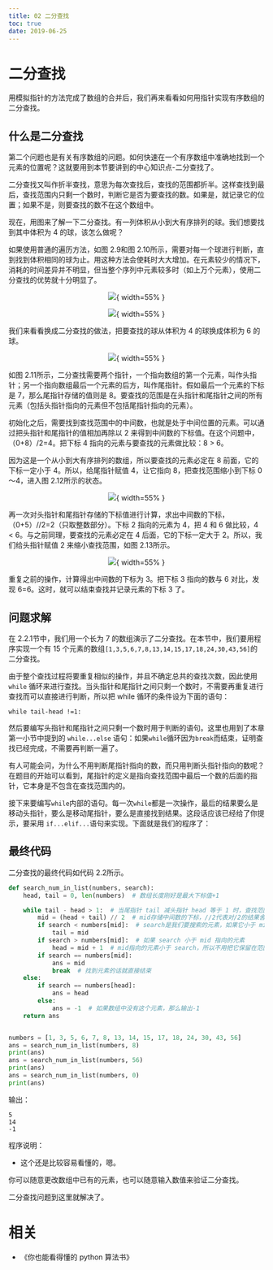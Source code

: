 ```yaml
---
title: 02 二分查找
toc: true
date: 2019-06-25
---
```

# 二分查找

用模拟指针的方法完成了数组的合并后，我们再来看看如何用指针实现有序数组的二分查找。

## 什么是二分查找

第二个问题也是有关有序数组的问题。如何快速在一个有序数组中准确地找到一个元素的位置呢？这就要用到本节要讲到的中心知识点-二分查找了。

二分查找又叫作折半查找，意思为每次查找后，查找的范围都折半。这样查找到最后，查找范围内只剩一个数时，判断它是否为要查找的数。如果是，就记录它的位置；如果不是，则要查找的数不在这个数组中。

现在，用图来了解一下二分查找。有一列体积从小到大有序排列的球。我们想要找到其中体积为 4 的球，该怎么做呢？

如果使用普通的遍历方法，如图 2.9和图 2.10所示，需要对每一个球进行判断，直到找到体积相同的球为止。用这种方法会使耗时大大增加。在元素较少的情况下，消耗的时间差异并不明显，但当整个序列中元素较多时（如上万个元素），使用二分查找的优势就十分明显了。


<center>

![](http://images.iterate.site/blog/image/20190625/cNVh4tbHHKQL.png?imageslim){ width=55% }

</center>


<center>

![](http://images.iterate.site/blog/image/20190625/iBVCIaoYeHAL.png?imageslim){ width=55% }

</center>

我们来看看换成二分查找的做法，把要查找的球从体积为 4 的球换成体积为 6 的球。

<center>

![](http://images.iterate.site/blog/image/20190625/abOQcnJagn5F.png?imageslim){ width=55% }

</center>

如图 2.11所示，二分查找需要两个指针，一个指向数组的第一个元素，叫作头指针；另一个指向数组最后一个元素的后方，叫作尾指针。假如最后一个元素的下标是 7，那么尾指针存储的值则是 8。要查找的范围是在头指针和尾指针之间的所有元素（包括头指针指向的元素但不包括尾指针指向的元素）。

初始化之后，需要找到查找范围中的中间数，也就是处于中间位置的元素。可以通过把头指针和尾指针的值相加再除以 2 来得到中间数的下标值。在这个问题中，（0+8）/2=4。把下标 4 指向的元素与要查找的元素做比较：8 > 6。

因为这是一个从小到大有序排列的数组，所以要查找的元素必定在 8 前面，它的下标一定小于 4。所以，给尾指针赋值 4，让它指向 8，把查找范围缩小到下标 0～4，进入图 2.12所示的状态。

<center>

![](http://images.iterate.site/blog/image/20190625/uC8svTJG0v9h.png?imageslim){ width=55% }

</center>

再一次对头指针和尾指针存储的下标值进行计算，求出中间数的下标，（0+5）//2=2（只取整数部分）。下标 2 指向的元素为 4，把 4 和 6 做比较，4 < 6。与之前同理，要查找的元素必定在 4 后面，它的下标一定大于 2。所以，我们给头指针赋值 2 来缩小查找范围，如图 2.13所示。

<center>

![](http://images.iterate.site/blog/image/20190625/H0dtFL7Awlj8.png?imageslim){ width=55% }

</center>

重复之前的操作，计算得出中间数的下标为 3。把下标 3 指向的数与 6 对比，发现 6=6。这时，就可以结束查找并记录元素的下标 3 了。

## 问题求解

在 2.2.1节中，我们用一个长为 7 的数组演示了二分查找。在本节中，我们要用程序实现一个有 15 个元素的数组`[1,3,5,6,7,8,13,14,15,17,18,24,30,43,56]`的二分查找。

由于整个查找过程将要重复相似的操作，并且不确定总共的查找次数，因此使用 `while` 循环来进行查找。当头指针和尾指针之间只剩一个数时，不需要再重复进行查找而可以直接进行判断，所以把 while 循环的条件设为下面的语句：

```
while tail-head !=1:
```


然后要编写头指针和尾指针之间只剩一个数时用于判断的语句。这里也用到了本章第一小节中提到的 `while...else` 语句：如果`while`循环因为`break`而结束，证明查找已经完成，不需要再判断一遍了。

有人可能会问，为什么不用判断尾指针指向的数，而只用判断头指针指向的数呢？在题目的开始可以看到，尾指针的定义是指向查找范围中最后一个数的后面的指针，它本身是不包含在查找范围内的。

接下来要编写`while`内部的语句。每一次`while`都是一次操作，最后的结果要么是移动头指针，要么是移动尾指针，要么是直接找到结果。这段话应该已经给了你提示，要采用 `if...elif...`语句来实现。下面就是我们的程序了：



## 最终代码

二分查找的最终代码如代码 2.2所示。

```py
def search_num_in_list(numbers, search):
    head, tail = 0, len(numbers)  # 数组长度刚好是最大下标值+1

    while tail - head > 1:  # 当尾指针 tail 减头指针 head 等于 1 时，查找范围内只 head 有指向的数
        mid = (head + tail) // 2  # mid存储中间数的下标，//2代表对/2的结果舍去分数部分取整
        if search < numbers[mid]:  # search是我们要搜索的元素，如果它小于 mid 指向的元素
            tail = mid
        if search > numbers[mid]:  # 如果 search 小于 mid 指向的元素
            head = mid + 1  # mid指向的元素小于 search，所以不用把它保留在范围内
        if search == numbers[mid]:
            ans = mid
            break  # 找到元素的话就直接结束
    else:
        if search == numbers[head]:
            ans = head
        else:
            ans = -1  # 如果数组中没有这个元素，那么输出-1
    return ans


numbers = [1, 3, 5, 6, 7, 8, 13, 14, 15, 17, 18, 24, 30, 43, 56]
ans = search_num_in_list(numbers, 8)
print(ans)
ans = search_num_in_list(numbers, 56)
print(ans)
ans = search_num_in_list(numbers, 0)
print(ans)
```

输出：


```
5
14
-1
```

程序说明：

- 这个还是比较容易看懂的，嗯。

你可以随意更改数组中已有的元素，也可以随意输入数值来验证二分查找。

二分查找问题到这里就解决了。




# 相关

- 《你也能看得懂的 python 算法书》
